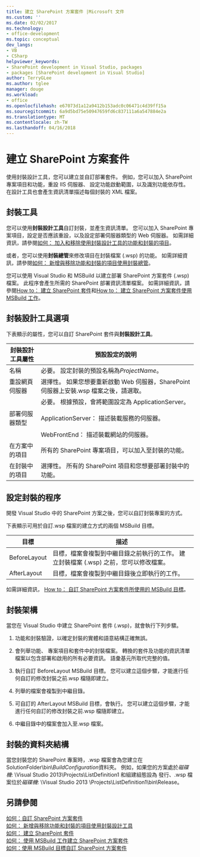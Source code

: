 ```yaml
---
title: 建立 SharePoint 方案套件 |Microsoft 文件
ms.custom: ''
ms.date: 02/02/2017
ms.technology:
- office-development
ms.topic: conceptual
dev_langs:
- VB
- CSharp
helpviewer_keywords:
- SharePoint development in Visual Studio, packages
- packages [SharePoint development in Visual Studio]
author: TerryGLee
ms.author: tglee
manager: douge
ms.workload:
- office
ms.openlocfilehash: e67073d1a12a9412b153adc0c06471c4d39ff15a
ms.sourcegitcommit: 6a9d5bd75e50947659fd6c837111a6a547884e2a
ms.translationtype: MT
ms.contentlocale: zh-TW
ms.lasthandoff: 04/16/2018
---
```

# <a name="creating-sharepoint-solution-packages"></a>建立 SharePoint 方案套件
  使用封裝設計工具，您可以建立並自訂部署套件。 例如，您可以加入 SharePoint 專案項目和功能，重設 IIS 伺服器、 設定功能啟動範圍，以及識別功能依存性。 在設計工具也會產生資訊清單描述每個封裝的 XML 檔案。  
  
## <a name="packaging-tools"></a>封裝工具  
 您可以使用**封裝設計工具**自訂封裝，並產生資訊清單。 您可以加入 SharePoint 專案項目，設定是否應該重設，以及設定部署伺服器類型的 Web 伺服器。 如需詳細資訊，請參閱[如何： 加入和移除使用封裝設計工具的功能和封裝的項目](../sharepoint/how-to-add-and-remove-features-and-items-to-a-package-by-using-the-package-designer.md)。  
  
 或者，您可以使用**封裝總管**來修改項目在封裝檔案 (.wsp) 的功能。 如需詳細資訊，請參閱[如何： 新增與移除功能和封裝的項目使用封裝總管](../sharepoint/how-to-add-and-remove-features-and-items-to-a-package-by-using-the-packaging-explorer.md)。  
  
 您可以使用 Visual Studio 和 MSBuild 以建立部署 SharePoint 方案套件 (.wsp) 檔案。 此程序會產生所需的 SharePoint 部署資訊清單檔案。 如需詳細資訊，請參閱[How to： 建立 SharePoint 套件](http://msdn.microsoft.com/en-us/b24be45c-e91d-49bb-afb0-7b265404214b)和[How to： 建立 SharePoint 方案套件使用 MSBuild 工作](../sharepoint/how-to-create-a-sharepoint-solution-package-by-using-msbuild-tasks.md)。  
  
## <a name="package-designer-options"></a>封裝設計工具選項  
 下表顯示的屬性，您可以自訂 SharePoint 套件與**封裝設計工具**。  
  
|封裝設計工具屬性|預設設定的說明|  
|-------------------------------|------------------------------------|  
|名稱|必要。 設定封裝的預設名稱為*ProjectName*。|  
|重設網頁伺服器|選擇性。 如果您想要重新啟動 Web 伺服器，SharePoint 伺服器上安裝.wsp 檔案之後，請選取。|  
|部署伺服器類型|必要。 根據預設，會將範圍設定為 ApplicationServer。<br /><br /> ApplicationServer： 描述裝載服務的伺服器。<br /><br /> WebFrontEnd： 描述裝載網站的伺服器。|  
|在方案中的項目|所有的 SharePoint 專案項目，可以加入至封裝的功能。|  
|在封裝中的項目|選擇性。 所有的 SharePoint 項目和您想要部署封裝中的功能。|  
  
## <a name="configuring-the-packaging-process"></a>設定封裝的程序  
 開發 Visual Studio 中的 SharePoint 方案之後，您可以自訂封裝專案的方式。  
  
 下表顯示可用於自訂.wsp 檔案的建立方式的兩個 MSBuild 目標。  
  
|目標|描述|  
|------------|-----------------|  
|BeforeLayout|目標，檔案會複製到中繼目錄之前執行的工作。 建立封裝檔案 (.wsp) 之前，您可以修改檔案。|  
|AfterLayout|目標，檔案會複製到中繼目錄後立即執行的工作。|  
  
 如需詳細資訊， [How to： 自訂 SharePoint 方案套件所使用的 MSBuild 目標](../sharepoint/how-to-customize-a-sharepoint-solution-package-by-using-msbuild-targets.md)。  
  
## <a name="packaging-architecture"></a>封裝架構  
 當您在 Visual Studio 中建立 SharePoint 套件 (.wsp)，就會執行下列步驟。  
  
1.  功能和封裝驗證，以確定封裝的實體和語意結構正確無誤。  
  
2.  會列舉功能、 專案項目和套件中的封裝檔案。 轉換的套件及功能的資訊清單檔案以包含部署和啟用的所有必要資訊。 語彙基元所取代完整的值。  
  
3.  執行自訂 BeforeLayout MSBuild 目標。 您可以建立這個步驟，才能進行任何自訂的修改封裝之前.wsp 檔隨即建立。  
  
4.  列舉的檔案會複製到中繼目錄。  
  
5.  可自訂的 AfterLayout MSBuild 目標，會執行。 您可以建立這個步驟，才能進行任何自訂的修改封裝之前.wsp 檔隨即建立。  
  
6.  中繼目錄中的檔案會加入至.wsp 檔案。  
  
## <a name="package-folder-structure"></a>封裝的資料夾結構  
 當您封裝您的 SharePoint 專案時，.wsp 檔案會為您建立在 SolutionFolder\bin\\*BuildConfiguration*資料夾。 例如，如果您的方案處於*磁碟機*: \Visual Studio 2013\Projects\ListDefinition1 和組建組態設為 發行、.wsp 檔案位於*磁碟機*: \Visual Studio 2013 \Projects\ListDefinition1\bin\Release。  
  
## <a name="see-also"></a>另請參閱  
 [如何：自訂 SharePoint 方案套件](../sharepoint/how-to-customize-a-sharepoint-solution-package.md)  
 [如何： 新增與移除功能和封裝的項目使用封裝設計工具](../sharepoint/how-to-add-and-remove-features-and-items-to-a-package-by-using-the-package-designer.md)   
 [如何： 建立 SharePoint 套件](http://msdn.microsoft.com/en-us/b24be45c-e91d-49bb-afb0-7b265404214b)   
 [如何： 使用 MSBuild 工作建立 SharePoint 方案套件](../sharepoint/how-to-create-a-sharepoint-solution-package-by-using-msbuild-tasks.md)   
 [如何：使用 MSBuild 目標自訂 SharePoint 方案套件](../sharepoint/how-to-customize-a-sharepoint-solution-package-by-using-msbuild-targets.md)  
  
  